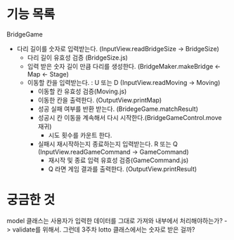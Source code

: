 # 기능 목록

BridgeGame

- 다리 길이를 숫자로 입력받는다. (InputView.readBridgeSize -> BridgeSize)
  - 다리 길이 유효성 검증 (BridgeSize.js)
  - 입력 받은 숫자 길이 만큼 다리를 생성한다. (BridgeMaker.makeBridge <- Map <- Stage)
  - 이동할 칸을 입력받는다. : U 또는 D (InputView.readMoving -> Moving)
    - 이동할 칸 유효성 검증(Moving.js)
    - 이동한 칸을 출력한다. (OutputView.printMap)
    - 성공 실패 여부를 반환 받는다. (BridegeGame.matchResult)
    - 성공시 칸 이동을 계속해서 다시 시작한다.(BridgeGameControl.move 재귀)
      - 시도 횟수를 카운트 한다.
    - 실패시 재시작하는지 종료하는지 입력받는다. R 또는 Q (InputView.readGameCommand -> GameCommand)
      - 재시작 및 종료 입력 유효성 검증(GameCommand.js)
      - Q 라면 게임 결과를 출력한다. (OutputView.printResult)

# 궁금한 것

model 클래스는 사용자가 입력한 데이터를 그대로 가져와 내부에서 처리해야하는가? -> validate를 위해서. 그런데 3주차 lotto 클래스에서는 숫자로 받은 걸까?
